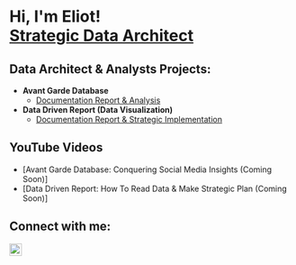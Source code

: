 <h1>Hi, I'm Eliot! <br/><a href="https://www.linkedin.com/in/eliot-perrault-bialek-34a6881a0/">Strategic Data Architect</a>

<h2>Data Architect & Analysts Projects:</h2>

- <b>Avant Garde Database</b>
  - [Documentation Report & Analysis](https://github.com/UltraBatz/AvantGardeDatabase/tree/main)
- <b>Data Driven Report (Data Visualization)</b>
  - [Documentation Report & Strategic Implementation](https://github.com/joshmadakor1/4chan-Image-Analysis-Middleware-C964) 

<h2>YouTube Videos</h2>

- [Avant Garde Database: Conquering Social Media Insights (Coming Soon)]
- [Data Driven Report: How To Read Data & Make Strategic Plan (Coming Soon)]

<h2>Connect with me:</h2>

[<img align="left" alt="JoshMadakor | LinkedIn" width="22px" src="https://cdn.jsdelivr.net/npm/simple-icons@v3/icons/linkedin.svg" />][linkedin]

[linkedin]: [https://linkedin.com/in/joshmadakor](https://www.linkedin.com/in/eliot-perrault-bialek-34a6881a0/)
